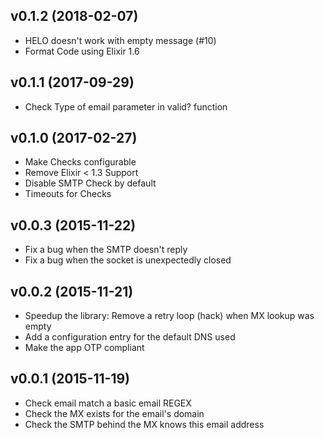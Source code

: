 ## v0.1.2 (2018-02-07)

* HELO doesn't work with empty message (#10)
* Format Code using Elixir 1.6

## v0.1.1 (2017-09-29)

* Check Type of email parameter in valid? function

## v0.1.0 (2017-02-27)

* Make Checks configurable
* Remove Elixir < 1.3 Support
* Disable SMTP Check by default
* Timeouts for Checks

## v0.0.3 (2015-11-22)

* Fix a bug when the SMTP doesn't reply
* Fix a bug when the socket is unexpectedly closed

## v0.0.2 (2015-11-21)

* Speedup the library: Remove a retry loop (hack) when MX lookup was empty
* Add a configuration entry for the default DNS used
* Make the app OTP compliant

## v0.0.1 (2015-11-19)

* Check email match a basic email REGEX
* Check the MX exists for the email's domain
* Check the SMTP behind the MX knows this email address
